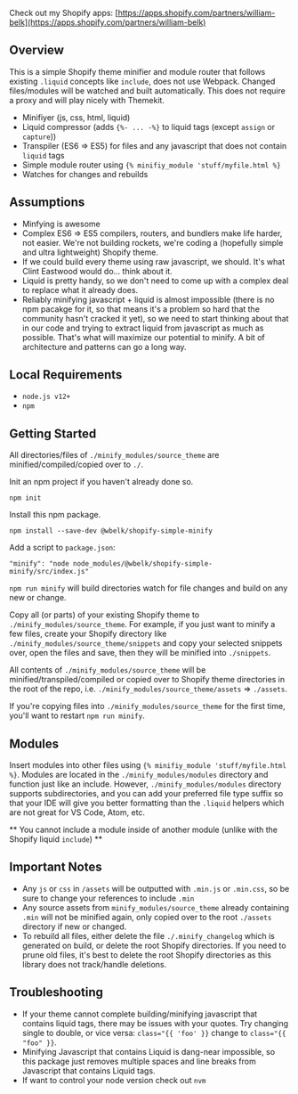 Check out my Shopify apps: [https://apps.shopify.com/partners/william-belk](https://apps.shopify.com/partners/william-belk)

## Overview

This is a simple Shopify theme minifier and module router that follows existing `.liquid` concepts like `include`, does not use Webpack. Changed files/modules will be watched and built automatically. This does not require a proxy and will play nicely with Themekit.

- Minifiyer (js, css, html, liquid)
- Liquid compressor (adds `{%- ... -%}` to liquid tags (except `assign` or `capture`))
- Transpiler (ES6 => ES5) for files and any javascript that does not contain `liquid` tags
- Simple module router using `{% minifiy_module 'stuff/myfile.html %}`
- Watches for changes and rebuilds

## Assumptions

- Minfying is awesome
- Complex ES6 => ES5 compilers, routers, and bundlers make life harder, not easier. We're not building rockets, we're coding a (hopefully simple and ultra lightweight) Shopify theme.
- If we could build every theme using raw javascript, we should. It's what Clint Eastwood would do... think about it.
- Liquid is pretty handy, so we don't need to come up with a complex deal to replace what it already does.
- Reliably minifying javascript + liquid is almost impossible (there is no npm pacakge for it, so that means it's a problem so hard that the community hasn't cracked it yet), so we need to start thinking about that in our code and trying to extract liquid from javascript as much as possible. That's what will maximize our potential to minify. A bit of architecture and patterns can go a long way.

## Local Requirements

- `node.js v12+`
- `npm`

## Getting Started

All directories/files of `./minify_modules/source_theme` are minified/compiled/copied over to `./`.

Init an npm project if you haven't already done so.

```
npm init
```

Install this npm package.

```
npm install --save-dev @wbelk/shopify-simple-minify
```

Add a script to `package.json`:

```
"minify": "node node_modules/@wbelk/shopify-simple-minify/src/index.js"
```

`npm run minify` will build directories watch for file changes and build on any new or change.

Copy all (or parts) of your existing Shopify theme to `./minify_modules/source_theme`. For example, if you just want to minify a few files, create your Shopify directory like `./minify_modules/source_theme/snippets` and copy your selected snippets over, open the files and save, then they will be minified into `./snippets`.

All contents of `./minify_modules/source_theme` will be minified/transpiled/compiled or copied over to Shopify theme directories in the root of the repo, i.e. `./minify_modules/source_theme/assets` => `./assets`.

If you're copying files into `./minify_modules/source_theme` for the first time, you'll want to restart `npm run minify`.

## Modules

Insert modules into other files using `{% minifiy_module 'stuff/myfile.html %}`. Modules are located in the `./minify_modules/modules` directory and function just like an include. However, `./minify_modules/modules` directory supports subdirectories, and you can add your preferred file type suffix so that your IDE will give you better formatting than the `.liquid` helpers which are not great for VS Code, Atom, etc.

** You cannot include a module inside of another module (unlike with the Shopify liquid `include`) **

## Important Notes

- Any `js` or `css` in `/assets` will be outputted with `.min.js` or `.min.css`, so be sure to change your references to include `.min`
- Any source assets from `minify_modules/source_theme` already containing `.min` will not be minified again, only copied over to the root `./assets` directory if new or changed.
- To rebuild all files, either delete the file `./.minify_changelog` which is generated on build, or delete the root Shopify directories. If you need to prune old files, it's best to delete the root Shopify directories as this library does not track/handle deletions.

## Troubleshooting

- If your theme cannot complete building/minifying javascript that contains liquid tags, there may be issues with your quotes. Try changing single to double, or vice versa: `class="{{ 'foo' }}` change to `class="{{ "foo" }}`.
- Minifying Javascript that contains Liquid is dang-near impossible, so this package just removes multiple spaces and line breaks from Javascript that contains Liquid tags.
- If want to control your node version check out `nvm`

